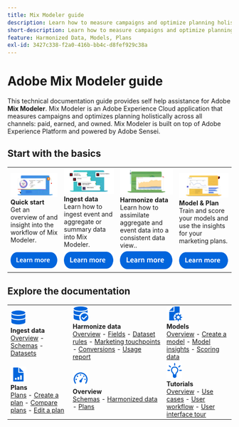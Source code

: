 ```yaml
---
title: Mix Modeler guide
description: Learn how to measure campaigns and optimize planning holistically across all channels with Mix Modeler.
short-description: Learn how to measure campaigns and optimize planning holistically across all channels with Mix Modeler.
feature: Harmonized Data, Models, Plans
exl-id: 3427c338-f2a0-416b-bb4c-d8fef929c38a
---
```

# Adobe Mix Modeler guide

This technical documentation guide provides self help assistance for Adobe **Mix Modeler**. Mix Modeler is an Adobe Experience Cloud application that measures campaigns and optimizes planning holistically across all channels: paid, earned, and owned. Mix Modeler is built on top of Adobe Experience Platform and powered by Adobe Sensei. 

## Start with the basics

<table style="table-layout:fixed">
  <tr style="border: 0;">
    <td>
    <a href="/help/get-started/about.md"><img src="assets/whatis-mm.png"></a>
    <div><strong>Quick start</strong><br/>Get an overview of and insight into the workflow of Mix Modeler.</div>
    </td>
    <td>
    <a href="/help/ingest-data/overview.md"><img src="assets/data-ingestion-mm.png"></a>
    <div><strong>Ingest data</strong><br/>Learn how to ingest event and aggregate or summary data into Mix Modeler.</div>
    </td>
    <td>
    <a href="/help/harmonize-data/overview.md"><img src="assets/plan-mm.png"/></a>
    <div><strong>Harmonize data</strong><br/>Learn how to assimilate  aggregate and event data into a consistent data view.. 
    </div>
    </td>
    <td>
    <a href="/help/models/overview.md"><img src="assets/models-mm.png"></a>
    <div><strong>Model & Plan</strong><br/>Train and score your models and use the insights for your marketing plans.</div>
    </td>
  </tr>
  <tr style="border: 0;">
    <td align="center"><a href="/help/get-started/about.md"><img src="assets/learn-more-button.svg"></a></td>
    <td align="center"><a href="/help/ingest-data/overview.md"><img src="assets/learn-more-button.svg"></a></td>
    <td align="center"><a href="/help/harmonize-data/overview.md"><img src="assets/learn-more-button.svg"></a></td>
    <td align="center"><a href="/help/models/overview.md"><img src="assets/learn-more-button.svg"></a></td>
    </tr>
</table>


## Explore the documentation

<table style="table-layout:fixed">
  <tr style="border: 0;">
    <td>
      <img src="assets/Data.svg" width="35px"><br/>
      <strong>Ingest data</strong><br/><a href="/help/ingest-data/overview.md">Overview</a> - <a href="/help/ingest-data/schemas.md">Schemas</a> - <a href="/help/ingest-data/datasets.md">Datasets</a> 
    </td>
    <td>
      <img src="assets/DataCheck.svg" width="35px"><br/>
      <strong>Harmonize data</strong><br/><a href="/help/harmonize-data/overview.md">Overview</a> - <a href="/help/harmonize-data/fields.md">Fields</a>  - <a href="/help/harmonize-data/dataset-rules.md">Dataset rules</a> - <a href="/help/harmonize-data/marketing-touchpoints.md">Marketing touchpoints</a> - <a href="/help/harmonize-data/conversions.md">Conversions</a> - <a href="/help/harmonize-data/usage-report.md">Usage report</a>  
    </td>
    <td>
      <img src="assets/FileGear.svg" width="35px"><br/>
      <strong>Models</strong><br/><a href="/help/models/overview.md">Overview</a> - <a href="/help/models/create.md">Create a model</a> - <a href="/help/models/insights.md">Model insights</a> - <a href="/help/models/scoring-data.md">Scoring data</a>
    </td>
  </tr>
  <tr style="border: 0;">
    <td>
      <img src="assets/FileChart.svg" width="35px"><br/>
      <strong>Plans</strong><br/><a href="/help/plans/overview.md">Plans</a> - <a href="/help/plans/create.md">Create a plan</a> - <a href="/help/plans/compare.md">Compare plans</a> - <a href="/help/plans/edit.md">Edit a plan</a>
    </td>
    <td>
      <img src="assets/Dashboard.svg" width="35px"><br/>
      <strong>Overview</strong><br/><a href="/help/dashboard/overview.md">Schemas</a> - <a href="/help/dashboard/harmonized-data.md">Harmonized data</a> - <a href="/help/dashboard/plans.md">Plans</a>
    </td>
        <td>
      <img src="assets/Learn.svg" width="35px"><br/>
      <strong>Tutorials</strong><br/><a href="https://experienceleague.adobe.com/docs/mix-modeler-learn/tutorials/overview.html?lang=en">Overview</a> - <a href="https://experienceleague.adobe.com/docs/mix-modeler-learn/tutorials/intro/use-cases.html?lang=en">Use cases</a> - <a href="https://experienceleague.adobe.com/docs/mix-modeler-learn/tutorials/intro/user-workflow.html?lang=en">User workflow</a>  - <a href="https://experienceleague.adobe.com/docs/mix-modeler-learn/tutorials/intro/user-interface-tour.html?lang=en">User interface tour</a>
    </td>
  </tr>
</table> 
